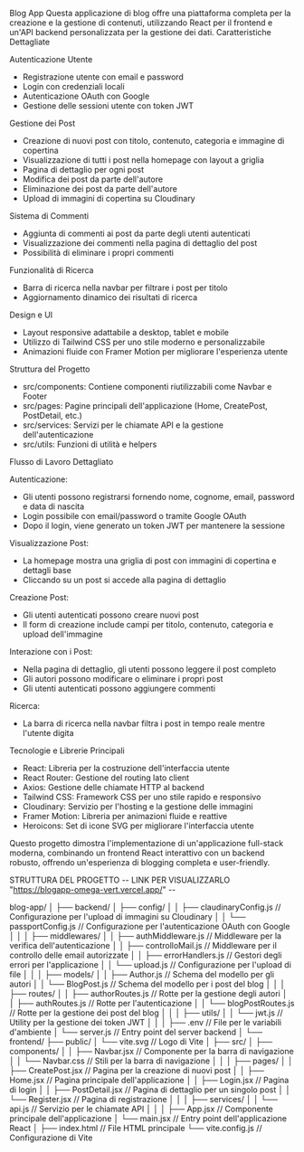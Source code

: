 Blog App
Questa applicazione di blog offre una piattaforma completa per la creazione e la gestione di contenuti, utilizzando React per il frontend e un'API backend personalizzata per la gestione dei dati.
Caratteristiche Dettagliate

Autenticazione Utente

- Registrazione utente con email e password
- Login con credenziali locali
- Autenticazione OAuth con Google
- Gestione delle sessioni utente con token JWT

Gestione dei Post

- Creazione di nuovi post con titolo, contenuto, categoria e immagine di copertina
- Visualizzazione di tutti i post nella homepage con layout a griglia
- Pagina di dettaglio per ogni post
- Modifica dei post da parte dell'autore
- Eliminazione dei post da parte dell'autore
- Upload di immagini di copertina su Cloudinary

Sistema di Commenti

- Aggiunta di commenti ai post da parte degli utenti autenticati
- Visualizzazione dei commenti nella pagina di dettaglio del post
- Possibilità di eliminare i propri commenti

Funzionalità di Ricerca

- Barra di ricerca nella navbar per filtrare i post per titolo
- Aggiornamento dinamico dei risultati di ricerca

Design e UI

- Layout responsive adattabile a desktop, tablet e mobile
- Utilizzo di Tailwind CSS per uno stile moderno e personalizzabile
- Animazioni fluide con Framer Motion per migliorare l'esperienza utente

Struttura del Progetto

- src/components: Contiene componenti riutilizzabili come Navbar e Footer
- src/pages: Pagine principali dell'applicazione (Home, CreatePost, PostDetail, etc.)
- src/services: Servizi per le chiamate API e la gestione dell'autenticazione
- src/utils: Funzioni di utilità e helpers

Flusso di Lavoro Dettagliato

Autenticazione:

- Gli utenti possono registrarsi fornendo nome, cognome, email, password e data di nascita
- Login possibile con email/password o tramite Google OAuth
- Dopo il login, viene generato un token JWT per mantenere la sessione


Visualizzazione Post:

- La homepage mostra una griglia di post con immagini di copertina e dettagli base
- Cliccando su un post si accede alla pagina di dettaglio


Creazione Post:

- Gli utenti autenticati possono creare nuovi post
- Il form di creazione include campi per titolo, contenuto, categoria e upload dell'immagine


Interazione con i Post:

- Nella pagina di dettaglio, gli utenti possono leggere il post completo
- Gli autori possono modificare o eliminare i propri post
- Gli utenti autenticati possono aggiungere commenti


Ricerca:

- La barra di ricerca nella navbar filtra i post in tempo reale mentre l'utente digita



Tecnologie e Librerie Principali

- React: Libreria per la costruzione dell'interfaccia utente
- React Router: Gestione del routing lato client
- Axios: Gestione delle chiamate HTTP al backend
- Tailwind CSS: Framework CSS per uno stile rapido e responsivo
- Cloudinary: Servizio per l'hosting e la gestione delle immagini
- Framer Motion: Libreria per animazioni fluide e reattive
- Heroicons: Set di icone SVG per migliorare l'interfaccia utente

Questo progetto dimostra l'implementazione di un'applicazione full-stack moderna, combinando un frontend React interattivo con un backend robusto, offrendo un'esperienza di blogging completa e user-friendly.

STRUTTURA DEL PROGETTO -- LINK PER VISUALIZZARLO "https://blogapp-omega-vert.vercel.app/" --

blog-app/
│
├── backend/
│   ├── config/
│   │   ├── claudinaryConfig.js  // Configurazione per l'upload di immagini su Cloudinary
│   │   └── passportConfig.js    // Configurazione per l'autenticazione OAuth con Google
│   │
│   ├── middlewares/
│   │   ├── authMiddleware.js    // Middleware per la verifica dell'autenticazione
│   │   ├── controlloMail.js     // Middleware per il controllo delle email autorizzate
│   │   ├── errorHandlers.js     // Gestori degli errori per l'applicazione
│   │   └── upload.js            // Configurazione per l'upload di file
│   │
│   ├── models/
│   │   ├── Author.js            // Schema del modello per gli autori
│   │   └── BlogPost.js          // Schema del modello per i post del blog
│   │
│   ├── routes/
│   │   ├── authorRoutes.js      // Rotte per la gestione degli autori
│   │   ├── authRoutes.js        // Rotte per l'autenticazione
│   │   └── blogPostRoutes.js    // Rotte per la gestione dei post del blog
│   │
│   ├── utils/
│   │   └── jwt.js               // Utility per la gestione dei token JWT
│   │
│   ├── .env                     // File per le variabili d'ambiente
│   └── server.js                // Entry point del server backend
│
└── frontend/
    ├── public/
    │   └── vite.svg             // Logo di Vite
    │
    ├── src/
    │   ├── components/
    │   │   ├── Navbar.jsx       // Componente per la barra di navigazione
    │   │   └── Navbar.css       // Stili per la barra di navigazione
    │   │
    │   ├── pages/
    │   │   ├── CreatePost.jsx   // Pagina per la creazione di nuovi post
    │   │   ├── Home.jsx         // Pagina principale dell'applicazione
    │   │   ├── Login.jsx        // Pagina di login
    │   │   ├── PostDetail.jsx   // Pagina di dettaglio per un singolo post
    │   │   └── Register.jsx     // Pagina di registrazione
    │   │
    │   ├── services/
    │   │   └── api.js           // Servizio per le chiamate API
    │   │
    │   ├── App.jsx              // Componente principale dell'applicazione
    │   └── main.jsx             // Entry point dell'applicazione React
    │
    ├── index.html               // File HTML principale
    └── vite.config.js           // Configurazione di Vite

